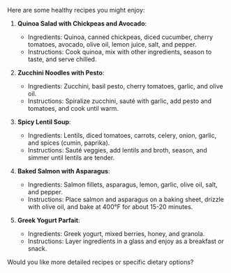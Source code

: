 Here are some healthy recipes you might enjoy:

1. **Quinoa Salad with Chickpeas and Avocado**:
   - Ingredients: Quinoa, canned chickpeas, diced cucumber, cherry tomatoes, avocado, olive oil, lemon juice, salt, and pepper.
   - Instructions: Cook quinoa, mix with other ingredients, season to taste, and serve chilled.

2. **Zucchini Noodles with Pesto**:
   - Ingredients: Zucchini, basil pesto, cherry tomatoes, garlic, and olive oil.
   - Instructions: Spiralize zucchini, sauté with garlic, add pesto and tomatoes, and cook until warm.

3. **Spicy Lentil Soup**:
   - Ingredients: Lentils, diced tomatoes, carrots, celery, onion, garlic, and spices (cumin, paprika).
   - Instructions: Sauté veggies, add lentils and broth, season, and simmer until lentils are tender.

4. **Baked Salmon with Asparagus**:
   - Ingredients: Salmon fillets, asparagus, lemon, garlic, olive oil, salt, and pepper.
   - Instructions: Place salmon and asparagus on a baking sheet, drizzle with olive oil, and bake at 400°F for about 15-20 minutes.

5. **Greek Yogurt Parfait**:
   - Ingredients: Greek yogurt, mixed berries, honey, and granola.
   - Instructions: Layer ingredients in a glass and enjoy as a breakfast or snack.

Would you like more detailed recipes or specific dietary options?